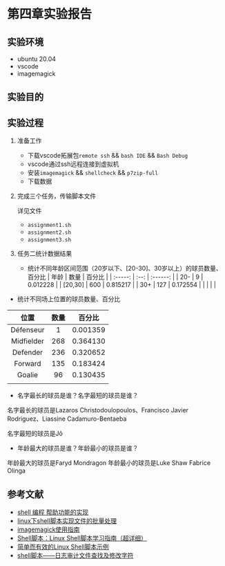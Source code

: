# 第四章实验报告
## 实验环境

- ubuntu 20.04
- vscode
- imagemagick
  
## 实验目的

## 实验过程

1. 准备工作
   - 下载vscode拓展包```remote ssh``` && ```bash IDE``` && ```Bash Debug```
   - vscode通过ssh远程连接到虚拟机
   - 安装```imagemagick``` && ```shellcheck``` && ```p7zip-full```
   - 下载数据
2. 完成三个任务，传输脚本文件
   
   详见文件
   + ```assignment1.sh``` 
   + ```assignment2.sh``` 
   + ```assignment3.sh```
   
3. 任务二统计数据结果
   + 统计不同年龄区间范围（20岁以下、[20-30]、30岁以上）的球员数量、百分比
|   年龄  | 数量  |  百分比  |
| :-----: | :--: | :------: |
|   20-   |  9   | 0.012228 |
| [20,30] | 600  | 0.815217 |
|   30+   | 127  | 0.172554 |
|         |      |          |

+ 统计不同场上位置的球员数量、百分比

|    位置    |  数量 |  百分比  |
| :--------: | :--: | :------: |
| Défenseur  |  1   | 0.001359 |
| Midfielder | 268  | 0.364130 |
|  Defender  | 236  | 0.320652 |
|  Forward   | 135  | 0.183424 |
|   Goalie   |  96  | 0.130435 |
|            |      |          |

+ 名字最长的球员是谁？名字最短的球员是谁？

名字最长的球员是Lazaros Christodoulopoulos、Francisco Javier Rodriguez、Liassine Cadamuro-Bentaeba

 名字最短的球员是Jô





+ 年龄最大的球员是谁？年龄最小的球员是谁？

年龄最大的球员是Faryd Mondragon	
年龄最小的球员是Luke Shaw Fabrice Olinga

## 参考文献
- [shell 编程 帮助功能的实现](https://blog.csdn.net/hejinjing_tom_com/article/details/79946427)
- [linux下shell脚本实现文件的批量处理](https://blog.csdn.net/yuan0_CSDN_/article/details/89515906)
- [imagemagick使用指南](https://blog.csdn.net/wangmeitingaa/article/details/88885711)
- [Shell脚本：Linux Shell脚本学习指南（超详细）](http://c.biancheng.net/shell/)
- [简单而有效的Linux Shell脚本示例](https://www.linuxidc.com/Linux/2020-04/162937.htm)
- [shell脚本——日志审计文件查找及修改字符](https://blog.csdn.net/heguangsui123/article/details/106502138)